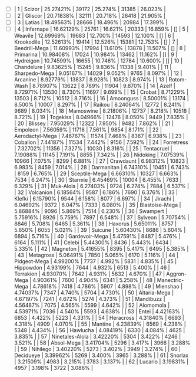 - [ ] | 1    | Scizor             | 25.27421% | 39172  | 25.274% | 31385  | 26.023% | 
- [ ] | 2    | Gliscor            | 20.71838% | 32111  | 20.718% | 26418  | 21.905% | 
- [ ] | 3    | Latias             | 18.49563% | 28666  | 18.496% | 20984  | 17.399% | 
- [ ] | 4    | Infernape          | 16.62129% | 25761  | 16.621% | 20333  | 16.859% | 
[] | 5    | Weavile            | 12.69969% | 19683  | 12.700% | 14593  | 12.100% | 
[] | 6    | Krookodile         | 12.52613% | 19414  | 12.526% | 15381  | 12.753% | 
[] | 7    | Beedrill-Mega      | 11.60993% | 17994  | 11.610% | 13878  | 11.507% | 
[] | 8    | Primarina          | 10.98408% | 17024  | 10.984% | 13462  | 11.162% | 
[] | 9    | Hydreigon          | 10.74599% | 16655  | 10.746% | 12784  | 10.600% | 
[] | 10   | Chandelure         |  9.83625% | 15245  |  9.836% | 11338  |  9.401% | 
 | 11   | Sharpedo-Mega      |  9.05167% | 14029  |  9.052% | 9765   |  8.097% | 
 | 12   | Arcanine           |  8.92779% | 13837  |  8.928% | 10823  |  8.974% | 
 | 13   | Rotom-Wash         |  8.78907% | 13622  |  8.789% | 11904  |  9.870% | 
 | 14   | Azelf              |  8.72971% | 13530  |  8.730% | 11697  |  9.699% | 
 | 15   | Crobat             |  8.71229% | 13503  |  8.712% | 10512  |  8.716% | 
 | 16   | Amoonguss          |  8.50001% | 13174  |  8.500% | 10007  |  8.297% | 
 | 17   | Raikou             |  8.24064% | 12772  |  8.241% | 9689   |  8.034% | 
 | 18   | Mamoswine          |  8.21806% | 12737  |  8.218% | 10518  |  8.721% | 
 | 19   | Togekiss           |  8.04966% | 12476  |  8.050% | 9449   |  7.835% | 
 | 20   | Blissey            |  7.95029% | 12322  |  7.950% | 9482   |  7.862% | 
 | 21   | Empoleon           |  7.56059% | 11718  |  7.561% | 9854   |  8.171% | 
 | 22   | Aerodactyl-Mega    |  7.46767% | 11574  |  7.468% | 8367   |  6.938% | 
 | 23   | Cobalion           |  7.44187% | 11534  |  7.442% | 9156   |  7.592% | 
 | 24   | Forretress         |  7.32702% | 11356  |  7.327% | 10030  |  8.316% | 
 | 25   | Tentacruel         |  7.19088% | 11145  |  7.191% | 8855   |  7.342% | 
 | 26   | Nidoking           |  7.07539% | 10966  |  7.075% | 8299   |  6.881% | 
 | 27   | Crawdaunt          |  6.98312% | 10823  |  6.983% | 8459   |  7.014% | 
 | 28   | Darmanitan         |  6.74310% | 10451  |  6.743% | 8159   |  6.765% | 
 | 29   | Sceptile-Mega      |  6.66310% | 10327  |  6.663% | 7534   |  6.247% | 
 | 30   | Starmie            |  6.45469% | 10004  |  6.455% | 7633   |  6.329% | 
 | 31   | Muk-Alola          |  6.27403% | 9724   |  6.274% | 7884   |  6.537% | 
 | 32   | Volcanion          |  6.18564% | 9587   |  6.186% | 7690   |  6.376% | 
 | 33   | Klefki             |  6.15790% | 9544   |  6.158% | 8077   |  6.697% | 
 | 34   | Jirachi            |  6.04692% | 9372   |  6.047% | 7333   |  6.080% | 
 | 35   | Blastoise-Mega     |  5.86884% | 9096   |  5.869% | 7514   |  6.230% | 
 | 36   | Swampert           |  5.75916% | 8926   |  5.759% | 7897   |  6.548% | 
 | 37   | Sylveon            |  5.70754% | 8846   |  5.708% | 6465   |  5.361% | 
 | 38   | Haxorus            |  5.65011% | 8757   |  5.650% | 6055   |  5.021% | 
 | 39   | Suicune            |  5.60430% | 8686   |  5.604% | 6894   |  5.716% | 
 | 40   | Gardevoir-Mega     |  5.47591% | 8487   |  5.476% | 6164   |  5.111% | 
 | 41   | Celebi             |  5.44300% | 8436   |  5.443% | 6434   |  5.335% | 
 | 42   | Magneton           |  5.41655% | 8395   |  5.417% | 6495   |  5.385% | 
 | 43   | Metagross          |  5.06491% | 7850   |  5.065% | 6170   |  5.116% | 
 | 44   | Pidgeot-Mega       |  4.99200% | 7737   |  4.992% | 5831   |  4.835% | 
 | 45   | Hippowdon          |  4.93199% | 7644   |  4.932% | 6513   |  5.400% | 
 | 46   | Terrakion          |  4.93070% | 7642   |  4.931% | 5632   |  4.670% | 
 | 47   | Aggron-Mega        |  4.90361% | 7600   |  4.904% | 6341   |  5.258% | 
 | 48   | Manectric-Mega     |  4.78618% | 7418   |  4.786% | 5907   |  4.898% | 
 | 49   | Mienshao           |  4.74037% | 7347   |  4.740% | 5704   |  4.730% | 
 | 50   | Altaria-Mega       |  4.67197% | 7241   |  4.672% | 5274   |  4.373% | 
 | 51   | Mandibuzz          |  4.56487% | 7075   |  4.565% | 5599   |  4.642% | 
 | 52   | Alomomola          |  4.53971% | 7036   |  4.540% | 5593   |  4.638% | 
 | 53   | Entei              |  4.42163% | 6853   |  4.422% | 5223   |  4.331% | 
 | 54   | Heracross          |  4.31840% | 6693   |  4.318% | 4909   |  4.070% | 
 | 55   | Mantine            |  4.23839% | 6569   |  4.238% | 5348   |  4.434% | 
 | 56   | Hawlucha           |  4.08419% | 6330   |  4.084% | 4625   |  3.835% | 
 | 57   | Ninetales-Alola    |  3.42220% | 5304   |  3.422% | 4246   |  3.521% | 
 | 58   | Absol-Mega         |  3.41704% | 5296   |  3.417% | 3966   |  3.288% | 
 | 59   | Nihilego           |  3.40220% | 5273   |  3.402% | 3949   |  3.274% | 
 | 60   | Decidueye          |  3.39962% | 5269   |  3.400% | 3965   |  3.288% | 
 | 61   | Snorlax            |  3.21509% | 4983   |  3.215% | 3783   |  3.137% | 
 | 62   | Lucario            |  3.19831% | 4957   |  3.198% | 3722   |  3.086% | 
